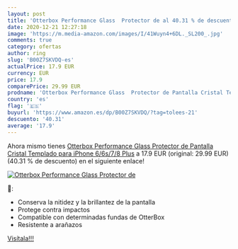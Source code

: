 ```yaml
---
layout: post
title: 'Otterbox Performance Glass  Protector de al 40.31 % de descuento'
date: 2020-12-21 12:27:18
image: 'https://m.media-amazon.com/images/I/41Wuyn4+6DL._SL200_.jpg'
comments: true
category: ofertas
author: ring
slug: 'B00Z7SKVDQ-es'
actualPrice: 17.9 EUR
currency: EUR
price: 17.9
comparePrice: 29.99 EUR
prodname: 'Otterbox Performance Glass  Protector de Pantalla Cristal Templado para iPhone 6/6s/7/8 Plus'
country: 'es'
flag: '🇪🇸'
buyurl: 'https://www.amazon.es/dp/B00Z7SKVDQ/?tag=tolees-21'
descuento: '40.31'
average: '17.9'
---
```


Ahora mismo tienes [Otterbox Performance Glass  Protector de Pantalla Cristal Templado para iPhone 6/6s/7/8 Plus](https://www.amazon.es/dp/B00Z7SKVDQ/?tag=tolees-21) a 17.9 EUR (original: 29.99 EUR) (40.31 %  de descuento) en el siguiente enlace!

[![Otterbox Performance Glass  Protector de](https://m.media-amazon.com/images/I/41Wuyn4+6DL._SL200_.jpg)](https://www.amazon.es/dp/B00Z7SKVDQ/?tag=tolees-21)

🔎:

- Conserva la nitidez y la brillantez de la pantalla
- Protege contra impactos
- Compatible con determinadas fundas de OtterBox
- Resistente a arañazos

[Visítala!!!](https://www.amazon.es/dp/B00Z7SKVDQ/?tag=tolees-21)
